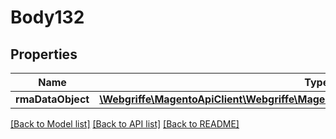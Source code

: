 # Body132

## Properties
Name | Type | Description | Notes
------------ | ------------- | ------------- | -------------
**rmaDataObject** | [**\Webgriffe\MagentoApiClient\Webgriffe\MagentoApiClient\Model\RmaDataRmaInterface**](RmaDataRmaInterface.md) |  | 

[[Back to Model list]](../README.md#documentation-for-models) [[Back to API list]](../README.md#documentation-for-api-endpoints) [[Back to README]](../README.md)


